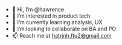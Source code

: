 - 👋 Hi, I’m @hawrence
- 👀 I’m interested in product tech
- 🌱 I’m currently learning analysis, UX
- 💞️ I’m looking to collaborate on BA and PO
- 📫 Reach me at hatrinh.ftu2@gmail.com

<!---
hawrence/hawrence is a ✨ special ✨ repository because its `README.md` (this file) appears on your GitHub profile.
You can click the Preview link to take a look at your changes.
--->
